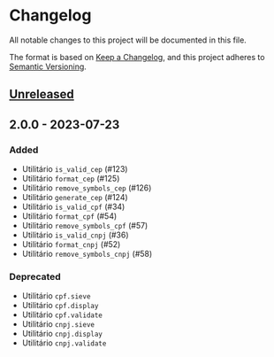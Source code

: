 # Changelog

All notable changes to this project will be documented in this file.

The format is based on [Keep a Changelog](https://keepachangelog.com/en/1.0.0/),
and this project adheres to [Semantic Versioning](https://semver.org/spec/v2.0.0.html).

## [Unreleased]
## 2.0.0 - 2023-07-23

### Added

- Utilitário `is_valid_cep` (#123)
- Utilitário `format_cep` (#125)
- Utilitário `remove_symbols_cep` (#126)
- Utilitário `generate_cep` (#124)
- Utilitário `is_valid_cpf` (#34)
- Utilitário `format_cpf` (#54)
- Utilitário `remove_symbols_cpf` (#57)
- Utilitário `is_valid_cnpj` (#36)
- Utilitário `format_cnpj` (#52)
- Utilitário `remove_symbols_cnpj` (#58)

### Deprecated

- Utilitário `cpf.sieve`
- Utilitário `cpf.display`
- Utilitário `cpf.validate`
- Utilitário `cnpj.sieve`
- Utilitário `cnpj.display`
- Utilitário `cnpj.validate`

[Unreleased]: https://github.com/brazilian-utils/brutils-python/compare/v2.0.0...HEAD
[2.0.0]: https://github.com/brazilian-utils/brutils-python/releases/tag/v2.0.0
